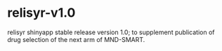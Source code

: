 # relisyr-v1.0
relisyr shinyapp stable release version 1.0; to supplement publication of drug selection of the next arm of MND-SMART. 
